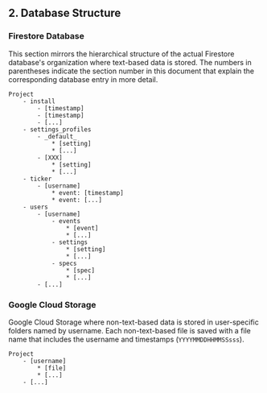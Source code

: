 
## 2. Database Structure


### Firestore Database
This section mirrors the hierarchical structure of the actual Firestore database's organization where text-based data is stored. The numbers in parentheses indicate the section number in this document that explain the corresponding database entry in more detail.

```
Project
    - install
        - [timestamp]
        - [timestamp]
        - [...]
    - settings_profiles
        - _default_
            * [setting]
            * [...]
        - [XXX]
            * [setting]
            * [...]
    - ticker
        - [username]
            * event: [timestamp]
            * event: [...]
    - users
        - [username]
            - events
                * [event]
                * [...]
            - settings
                * [setting]
                * [...]
            - specs
                * [spec]
                * [...]
        - [...]
```

### Google Cloud Storage
Google Cloud Storage where non-text-based data is stored in user-specific folders named by username. Each non-text-based file is saved with a file name that includes the username and timestamps (`YYYYMMDDHHMMSSsss`).

```
Project
    - [username]
        * [file]
        * [...]
    - [...]
```





